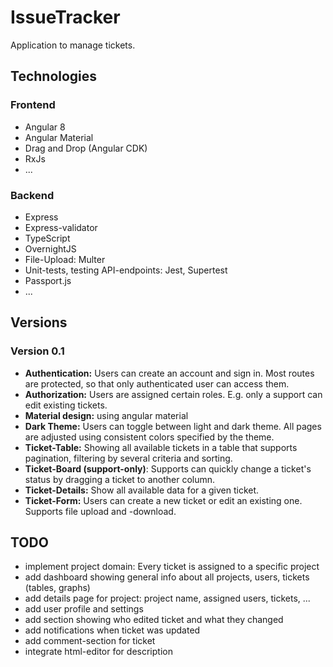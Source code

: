 # IssueTracker
Application to manage tickets.

## Technologies
### Frontend
- Angular 8
- Angular Material
- Drag and Drop (Angular CDK)
- RxJs
- ...

### Backend
- Express
- Express-validator
- TypeScript
- OvernightJS
- File-Upload: Multer
- Unit-tests, testing API-endpoints: Jest, Supertest
- Passport.js
- ...

## Versions
### Version 0.1
- **Authentication:** Users can create an account and sign in. Most routes are protected, so that only authenticated user can access them.
- **Authorization:** Users are assigned certain roles. E.g. only a support can edit existing tickets.
- **Material design:** using angular material
- **Dark Theme:** Users can toggle between light and dark theme. All pages are adjusted using consistent colors specified by the theme.
- **Ticket-Table:** Showing all available tickets in a table that supports pagination, filtering by several criteria and sorting.
- **Ticket-Board (support-only)**: Supports can quickly change a ticket's status by dragging a ticket to another column. 
- **Ticket-Details:** Show all available data for a given ticket.
- **Ticket-Form:** Users can create a new ticket or edit an existing one. Supports file upload and -download.


## TODO
- implement project domain: Every ticket is assigned to a specific project
- add dashboard showing general info about all projects, users, tickets (tables, graphs)
- add details page for project: project name, assigned users, tickets, ...
- add user profile and settings
- add section showing who edited ticket and what they changed
- add notifications when ticket was updated
- add comment-section for ticket 
- integrate html-editor for description
